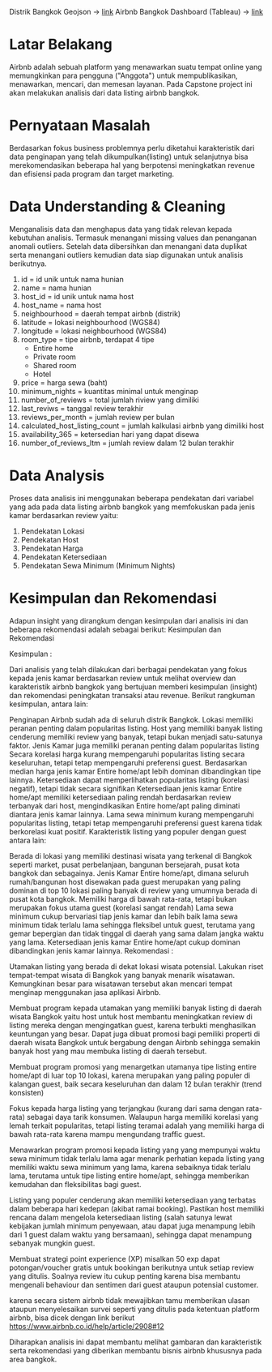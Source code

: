 Distrik Bangkok Geojson -> [link](https://github.com/pcrete/gsvloader-demo/blob/master/geojson/Bangkok-districts.geojson)
Airbnb Bangkok Dashboard (Tableau) -> [link](https://public.tableau.com/app/profile/ocky.naibaho/viz/AirbnbBangkokDataAnalysis/Dashboard1#1)

# Latar Belakang
Airbnb adalah sebuah platform yang menawarkan suatu tempat online yang memungkinkan para pengguna ("Anggota") untuk mempublikasikan, menawarkan, mencari, dan memesan layanan. Pada Capstone project ini akan melakukan analisis dari data listing airbnb bangkok.

# Pernyataan Masalah
Berdasarkan fokus business problemnya perlu diketahui karakteristik dari data penginapan yang telah dikumpulkan(listing) untuk selanjutnya bisa merekomendasikan beberapa hal yang berpotensi meningkatkan revenue dan efisiensi pada program dan target marketing.

# Data Understanding & Cleaning
Menganalisis data dan menghapus data yang tidak relevan kepada kebutuhan analisis. Termasuk menangani missing values dan penanganan anomali outliers. Setelah data dibersihkan dan menangani data duplikat serta menangani outliers kemudian data siap digunakan untuk analisis berikutnya. 

1. id = id unik untuk nama hunian
1. name = nama hunian
1. host_id = id unik untuk nama host
1. host_name = nama host
1. neighbourhood = daerah tempat airbnb (distrik)
1. latitude = lokasi neighbourhood (WGS84)
1. longitude = lokasi neighbourhood (WGS84)
1. room_type = tipe airbnb, terdapat 4 tipe
    * Entire home
    * Private room
    * Shared room
    * Hotel
1. price = harga sewa (baht)
1. minimum_nights = kuantitas minimal untuk menginap 
1. number_of_reviews = total jumlah riview yang dimiliki 
1. last_reviws = tanggal review terakhir 
1. reviews_per_month = jumlah review per bulan
1. calculated_host_listing_count = jumlah kalkulasi airbnb yang dimiliki host
1. availability_365 = ketersedian hari yang dapat disewa
1. number_of_reviews_ltm = jumlah review dalam 12 bulan terakhir

# Data Analysis
Proses data analisis ini menggunakan beberapa pendekatan dari variabel yang ada pada data listing airbnb bangkok yang memfokuskan pada jenis kamar berdasarkan review yaitu:
1. Pendekatan Lokasi
2. Pendekatan Host
3. Pendekatan Harga
4. Pendekatan Ketersediaan
5. Pendekatan Sewa Minimum (Minimum Nights)

 # Kesimpulan dan Rekomendasi
 Adapun insight yang dirangkum dengan kesimpulan dari analisis ini dan beberapa rekomendasi adalah sebagai berikut:
 Kesimpulan dan Rekomendasi

Kesimpulan :

Dari analisis yang telah dilakukan dari berbagai pendekatan yang fokus kepada jenis kamar berdasarkan review untuk melihat overview dan karakteristik airbnb bangkok yang bertujuan memberi kesimpulan (insight) dan rekomendasi peningkatan transaksi atau revenue. Berikut rangkuman kesimpulan, antara lain:

Penginapan Airbnb sudah ada di seluruh distrik Bangkok.
Lokasi memiliki peranan penting dalam popularitas listing.
Host yang memiliki banyak listing cenderung memiliki review yang banyak, tetapi bukan menjadi satu-satunya faktor.
Jenis Kamar juga memiliki peranan penting dalam popularitas listing
Secara korelasi harga kurang mempengaruhi popularitas listing secara keseluruhan, tetapi tetap mempengaruhi preferensi guest.
Berdasarkan median harga jenis kamar Entire home/apt lebih dominan dibandingkan tipe lainnya.
Ketersediaan dapat memperlihatkan popularitas listing (korelasi negatif), tetapi tidak secara signifikan
Ketersediaan jenis kamar Entire home/apt memiliki ketersediaan paling rendah berdasarkan review terbanyak dari host, mengindikasikan Entire home/apt paling diminati diantara jenis kamar lainnya.
Lama sewa minimum kurang mempengaruhi popularitas listing, tetapi tetap mempengaruhi preferensi guest karena tidak berkorelasi kuat positif.
Karakteristik listing yang populer dengan guest antara lain:

Berada di lokasi yang memiliki destinasi wisata yang terkenal di Bangkok seperti market, pusat perbelanjaan, bangunan bersejarah, pusat kota bangkok dan sebagainya.
Jenis Kamar Entire home/apt, dimana seluruh rumah/bangunan host disewakan pada guest merupakan yang paling dominan di top 10 lokasi paling banyak di review yang umumnya berada di pusat kota bangkok.
Memiliki harga di bawah rata-rata, tetapi bukan merupakan fokus utama guest (korelasi sangat rendah)
Lama sewa minimum cukup bervariasi tiap jenis kamar dan lebih baik lama sewa minimum tidak terlalu lama sehingga fleksibel untuk guest, terutama yang gemar bepergian dan tidak tinggal di daerah yang sama dalam jangka waktu yang lama.
Ketersediaan jenis kamar Entire home/apt cukup dominan dibandingkan jenis kamar lainnya.
Rekomendasi :

Utamakan listing yang berada di dekat lokasi wisata potensial. Lakukan riset tempat-tempat wisata di Bangkok yang banyak menarik wisatawan. Kemungkinan besar para wisatawan tersebut akan mencari tempat menginap menggunakan jasa aplikasi Airbnb.

Membuat program kepada utamakan yang memiliki banyak listing di daerah wisata Bangkok yaitu host untuk host membantu meningkatkan review di listing mereka dengan mengingatkan guest, karena terbukti menghasilkan keuntungan yang besar. Dapat juga dibuat promosi bagi pemiliki properti di daerah wisata Bangkok untuk bergabung dengan Airbnb sehingga semakin banyak host yang mau membuka listing di daerah tersebut.

Membuat program promosi yang menargetkan utamanya tipe listing entire home/apt di luar top 10 lokasi, karena merupakan yang paling populer di kalangan guest, baik secara keseluruhan dan dalam 12 bulan terakhir (trend konsisten)

Fokus kepada harga listing yang terjangkau (kurang dari sama dengan rata-rata) sebagai daya tarik konsumen. Walaupun harga memiliki korelasi yang lemah terkait popularitas, tetapi listing teramai adalah yang memiliki harga di bawah rata-rata karena mampu mengundang traffic guest.

Menawarkan program promosi kepada listing yang yang mempunyai waktu sewa minimum tidak terlalu lama agar menarik perhatian kepada listing yang memiliki waktu sewa minimum yang lama, karena sebaiknya tidak terlalu lama, terutama untuk tipe listing entire home/apt, sehingga memberikan kemudahan dan fleksibilitas bagi guest.

Listing yang populer cenderung akan memiliki ketersediaan yang terbatas dalam beberapa hari kedepan (akibat ramai booking). Pastikan host memiliki rencana dalam mengelola ketersediaan listing (salah satunya lewat kebijakan jumlah minimum penyewaan, atau dapat juga menampung lebih dari 1 guest dalam waktu yang bersamaan), sehingga dapat menampung sebanyak mungkin guest.

Membuat strategi point experience (XP) misalkan 50 exp dapat potongan/voucher gratis untuk bookingan berikutnya untuk setiap review yang ditulis. Soalnya review itu cukup penting karena bisa membantu mengenali behaviour dan sentimen dari guest ataupun potensial customer.

karena secara sistem airbnb tidak mewajibkan tamu memberikan ulasan ataupun menyelesaikan survei seperti yang ditulis pada ketentuan platform airbnb, bisa dicek dengan link berikut https://www.airbnb.co.id/help/article/2908#12

Diharapkan analisis ini dapat membantu melihat gambaran dan karakteristik serta rekomendasi yang diberikan membantu bisnis airbnb khususnya pada area bangkok.




